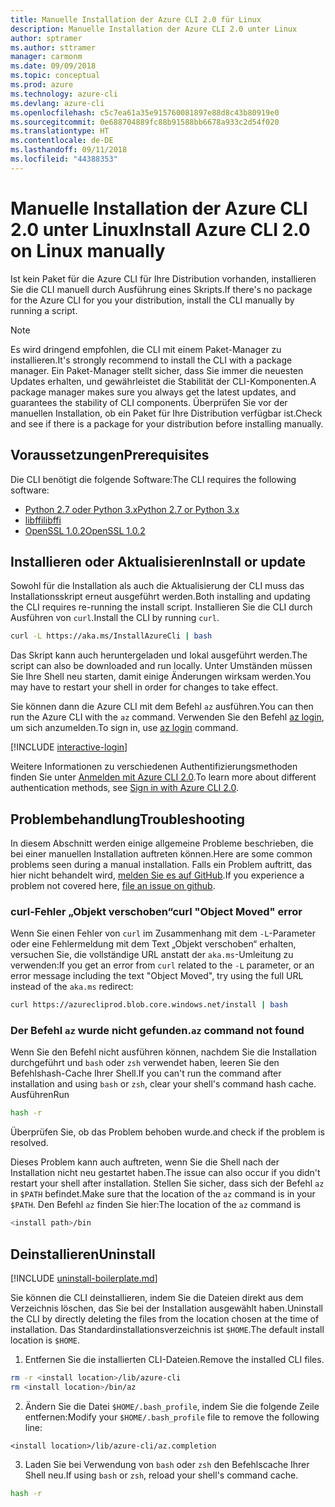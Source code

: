 ```yaml
---
title: Manuelle Installation der Azure CLI 2.0 für Linux
description: Manuelle Installation der Azure CLI 2.0 unter Linux
author: sptramer
ms.author: sttramer
manager: carmonm
ms.date: 09/09/2018
ms.topic: conceptual
ms.prod: azure
ms.technology: azure-cli
ms.devlang: azure-cli
ms.openlocfilehash: c5c7ea61a35e915760081897e88d8c43b80919e0
ms.sourcegitcommit: 0e688704889fc88b91588bb6678a933c2d54f020
ms.translationtype: HT
ms.contentlocale: de-DE
ms.lasthandoff: 09/11/2018
ms.locfileid: "44388353"
---
```

# <a name="install-azure-cli-20-on-linux-manually"></a><span data-ttu-id="3ec91-103">Manuelle Installation der Azure CLI 2.0 unter Linux</span><span class="sxs-lookup"><span data-stu-id="3ec91-103">Install Azure CLI 2.0 on Linux manually</span></span>

<span data-ttu-id="3ec91-104">Ist kein Paket für die Azure CLI für Ihre Distribution vorhanden, installieren Sie die CLI manuell durch Ausführung eines Skripts.</span><span class="sxs-lookup"><span data-stu-id="3ec91-104">If there's no package for the Azure CLI for you your distribution, install the CLI manually by running a script.</span></span>

> [!NOTE]
> <span data-ttu-id="3ec91-105">Es wird dringend empfohlen, die CLI mit einem Paket-Manager zu installieren.</span><span class="sxs-lookup"><span data-stu-id="3ec91-105">It's strongly recommend to install the CLI with a package manager.</span></span> <span data-ttu-id="3ec91-106">Ein Paket-Manager stellt sicher, dass Sie immer die neuesten Updates erhalten, und gewährleistet die Stabilität der CLI-Komponenten.</span><span class="sxs-lookup"><span data-stu-id="3ec91-106">A package manager makes sure you always get the latest updates, and guarantees the stability of CLI components.</span></span> <span data-ttu-id="3ec91-107">Überprüfen Sie vor der manuellen Installation, ob ein Paket für Ihre Distribution verfügbar ist.</span><span class="sxs-lookup"><span data-stu-id="3ec91-107">Check and see if there is a package for your distribution before installing manually.</span></span>

## <a name="prerequisites"></a><span data-ttu-id="3ec91-108">Voraussetzungen</span><span class="sxs-lookup"><span data-stu-id="3ec91-108">Prerequisites</span></span>

<span data-ttu-id="3ec91-109">Die CLI benötigt die folgende Software:</span><span class="sxs-lookup"><span data-stu-id="3ec91-109">The CLI requires the following software:</span></span>

* [<span data-ttu-id="3ec91-110">Python 2.7 oder Python 3.x</span><span class="sxs-lookup"><span data-stu-id="3ec91-110">Python 2.7 or Python 3.x</span></span>](https://www.python.org/downloads/)
* [<span data-ttu-id="3ec91-111">libffi</span><span class="sxs-lookup"><span data-stu-id="3ec91-111">libffi</span></span>](https://sourceware.org/libffi/)
* [<span data-ttu-id="3ec91-112">OpenSSL 1.0.2</span><span class="sxs-lookup"><span data-stu-id="3ec91-112">OpenSSL 1.0.2</span></span>](https://www.openssl.org/source/)

## <a name="install-or-update"></a><span data-ttu-id="3ec91-113">Installieren oder Aktualisieren</span><span class="sxs-lookup"><span data-stu-id="3ec91-113">Install or update</span></span>

<span data-ttu-id="3ec91-114">Sowohl für die Installation als auch die Aktualisierung der CLI muss das Installationsskript erneut ausgeführt werden.</span><span class="sxs-lookup"><span data-stu-id="3ec91-114">Both installing and updating the CLI requires re-running the install script.</span></span> <span data-ttu-id="3ec91-115">Installieren Sie die CLI durch Ausführen von `curl`.</span><span class="sxs-lookup"><span data-stu-id="3ec91-115">Install the CLI by running `curl`.</span></span>

```bash
curl -L https://aka.ms/InstallAzureCli | bash
```

<span data-ttu-id="3ec91-116">Das Skript kann auch heruntergeladen und lokal ausgeführt werden.</span><span class="sxs-lookup"><span data-stu-id="3ec91-116">The script can also be downloaded and run locally.</span></span> <span data-ttu-id="3ec91-117">Unter Umständen müssen Sie Ihre Shell neu starten, damit einige Änderungen wirksam werden.</span><span class="sxs-lookup"><span data-stu-id="3ec91-117">You may have to restart your shell in order for changes to take effect.</span></span>

<span data-ttu-id="3ec91-118">Sie können dann die Azure CLI mit dem Befehl `az` ausführen.</span><span class="sxs-lookup"><span data-stu-id="3ec91-118">You can then run the Azure CLI with the `az` command.</span></span> <span data-ttu-id="3ec91-119">Verwenden Sie den Befehl [az login](/cli/azure/reference-index#az-login), um sich anzumelden.</span><span class="sxs-lookup"><span data-stu-id="3ec91-119">To sign in, use [az login](/cli/azure/reference-index#az-login) command.</span></span>

[!INCLUDE [interactive-login](includes/interactive-login.md)]

<span data-ttu-id="3ec91-120">Weitere Informationen zu verschiedenen Authentifizierungsmethoden finden Sie unter [Anmelden mit Azure CLI 2.0](authenticate-azure-cli.md).</span><span class="sxs-lookup"><span data-stu-id="3ec91-120">To learn more about different authentication methods, see [Sign in with Azure CLI 2.0](authenticate-azure-cli.md).</span></span>

## <a name="troubleshooting"></a><span data-ttu-id="3ec91-121">Problembehandlung</span><span class="sxs-lookup"><span data-stu-id="3ec91-121">Troubleshooting</span></span>

<span data-ttu-id="3ec91-122">In diesem Abschnitt werden einige allgemeine Probleme beschrieben, die bei einer manuellen Installation auftreten können.</span><span class="sxs-lookup"><span data-stu-id="3ec91-122">Here are some common problems seen during a manual installation.</span></span> <span data-ttu-id="3ec91-123">Falls ein Problem auftritt, das hier nicht behandelt wird, [melden Sie es auf GitHub](https://github.com/Azure/azure-cli/issues).</span><span class="sxs-lookup"><span data-stu-id="3ec91-123">If you experience a problem not covered here, [file an issue on github](https://github.com/Azure/azure-cli/issues).</span></span>

### <a name="curl-object-moved-error"></a><span data-ttu-id="3ec91-124">curl-Fehler „Objekt verschoben“</span><span class="sxs-lookup"><span data-stu-id="3ec91-124">curl "Object Moved" error</span></span>

<span data-ttu-id="3ec91-125">Wenn Sie einen Fehler von `curl` im Zusammenhang mit dem `-L`-Parameter oder eine Fehlermeldung mit dem Text „Objekt verschoben“ erhalten, versuchen Sie, die vollständige URL anstatt der `aka.ms`-Umleitung zu verwenden:</span><span class="sxs-lookup"><span data-stu-id="3ec91-125">If you get an error from `curl` related to the `-L` parameter, or an error message including the text "Object Moved", try using the full URL instead of the `aka.ms` redirect:</span></span>

```bash
curl https://azurecliprod.blob.core.windows.net/install | bash
```

### <a name="az-command-not-found"></a><span data-ttu-id="3ec91-126">Der Befehl `az` wurde nicht gefunden.</span><span class="sxs-lookup"><span data-stu-id="3ec91-126">`az` command not found</span></span>

<span data-ttu-id="3ec91-127">Wenn Sie den Befehl nicht ausführen können, nachdem Sie die Installation durchgeführt und `bash` oder `zsh` verwendet haben, leeren Sie den Befehlshash-Cache Ihrer Shell.</span><span class="sxs-lookup"><span data-stu-id="3ec91-127">If you can't run the command after installation and using `bash` or `zsh`, clear your shell's command hash cache.</span></span> <span data-ttu-id="3ec91-128">Ausführen</span><span class="sxs-lookup"><span data-stu-id="3ec91-128">Run</span></span>

```bash
hash -r
```

<span data-ttu-id="3ec91-129">Überprüfen Sie, ob das Problem behoben wurde.</span><span class="sxs-lookup"><span data-stu-id="3ec91-129">and check if the problem is resolved.</span></span>

<span data-ttu-id="3ec91-130">Dieses Problem kann auch auftreten, wenn Sie die Shell nach der Installation nicht neu gestartet haben.</span><span class="sxs-lookup"><span data-stu-id="3ec91-130">The issue can also occur if you didn't restart your shell after installation.</span></span> <span data-ttu-id="3ec91-131">Stellen Sie sicher, dass sich der Befehl `az` in `$PATH` befindet.</span><span class="sxs-lookup"><span data-stu-id="3ec91-131">Make sure that the location of the `az` command is in your `$PATH`.</span></span> <span data-ttu-id="3ec91-132">Den Befehl `az` finden Sie hier:</span><span class="sxs-lookup"><span data-stu-id="3ec91-132">The location of the `az` command is</span></span>

```bash
<install path>/bin
```

## <a name="uninstall"></a><span data-ttu-id="3ec91-133">Deinstallieren</span><span class="sxs-lookup"><span data-stu-id="3ec91-133">Uninstall</span></span>

[!INCLUDE [uninstall-boilerplate.md](includes/uninstall-boilerplate.md)]

<span data-ttu-id="3ec91-134">Sie können die CLI deinstallieren, indem Sie die Dateien direkt aus dem Verzeichnis löschen, das Sie bei der Installation ausgewählt haben.</span><span class="sxs-lookup"><span data-stu-id="3ec91-134">Uninstall the CLI by directly deleting the files from the location chosen at the time of installation.</span></span> <span data-ttu-id="3ec91-135">Das Standardinstallationsverzeichnis ist `$HOME`.</span><span class="sxs-lookup"><span data-stu-id="3ec91-135">The default install location is `$HOME`.</span></span>

1. <span data-ttu-id="3ec91-136">Entfernen Sie die installierten CLI-Dateien.</span><span class="sxs-lookup"><span data-stu-id="3ec91-136">Remove the installed CLI files.</span></span>

  ```bash
  rm -r <install location>/lib/azure-cli
  rm <install location>/bin/az
  ```

2. <span data-ttu-id="3ec91-137">Ändern Sie die Datei `$HOME/.bash_profile`, indem Sie die folgende Zeile entfernen:</span><span class="sxs-lookup"><span data-stu-id="3ec91-137">Modify your `$HOME/.bash_profile` file to remove the following line:</span></span>

  ```text
  <install location>/lib/azure-cli/az.completion
  ```

3. <span data-ttu-id="3ec91-138">Laden Sie bei Verwendung von `bash` oder `zsh` den Befehlscache Ihrer Shell neu.</span><span class="sxs-lookup"><span data-stu-id="3ec91-138">If using `bash` or `zsh`, reload your shell's command cache.</span></span>

  ```bash
  hash -r
  ```
